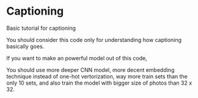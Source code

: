 # Captioning
Basic tutorial for captioning

You should consider this code only for understanding how captioning basically goes.

If you want to make an powerful model out of this code,

You should use more deeper CNN model, more decent embedding technique instead of one-hot vertorization, way more train sets than the only 10 sets, and also train the model with bigger size of photos than 32 x 32.
